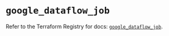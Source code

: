 # `google_dataflow_job`

Refer to the Terraform Registry for docs: [`google_dataflow_job`](https://registry.terraform.io/providers/hashicorp/google-beta/6.14.0/docs/resources/google_dataflow_job).
